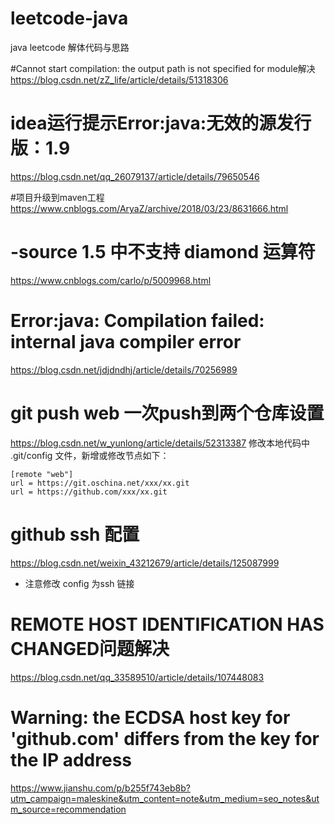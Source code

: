 # leetcode-java
java leetcode 解体代码与思路


#Cannot start compilation: the output path is not specified for module解决
https://blog.csdn.net/zZ_life/article/details/51318306

# idea运行提示Error:java:无效的源发行版：1.9
https://blog.csdn.net/qq_26079137/article/details/79650546

#项目升级到maven工程
https://www.cnblogs.com/AryaZ/archive/2018/03/23/8631666.html

# -source 1.5 中不支持 diamond 运算符
https://www.cnblogs.com/carlo/p/5009968.html

# Error:java: Compilation failed: internal java compiler error
https://blog.csdn.net/jdjdndhj/article/details/70256989

# git push web 一次push到两个仓库设置
https://blog.csdn.net/w_yunlong/article/details/52313387
修改本地代码中 .git/config 文件，新增或修改节点如下：
    
    [remote "web"]
    url = https://git.oschina.net/xxx/xx.git
    url = https://github.com/xxx/xx.git
    
    
    
# github ssh 配置
https://blog.csdn.net/weixin_43212679/article/details/125087999
+ 注意修改 config 为ssh 链接

# REMOTE HOST IDENTIFICATION HAS CHANGED问题解决
https://blog.csdn.net/qq_33589510/article/details/107448083

# Warning: the ECDSA host key for 'github.com' differs from the key for the IP address
https://www.jianshu.com/p/b255f743eb8b?utm_campaign=maleskine&utm_content=note&utm_medium=seo_notes&utm_source=recommendation

